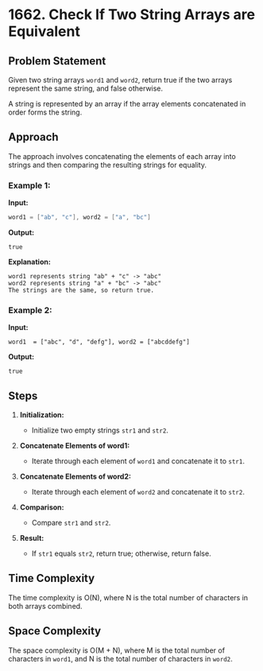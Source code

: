 # 1662. Check If Two String Arrays are Equivalent

## Problem Statement
Given two string arrays `word1` and `word2`, return true if the two arrays represent the same string, and false otherwise.

A string is represented by an array if the array elements concatenated in order forms the string.

## Approach
The approach involves concatenating the elements of each array into strings and then comparing the resulting strings for equality.

### Example 1:
**Input:** 
```java
word1 = ["ab", "c"], word2 = ["a", "bc"]
```
**Output:**
```
true
```

**Explanation:**
```
word1 represents string "ab" + "c" -> "abc"
word2 represents string "a" + "bc" -> "abc"
The strings are the same, so return true.

```
### Example 2:
**Input:**
```
word1  = ["abc", "d", "defg"], word2 = ["abcddefg"]
```
**Output:**
```
true
```


## Steps
1. **Initialization:**
   - Initialize two empty strings `str1` and `str2`.

2. **Concatenate Elements of word1:**
   - Iterate through each element of `word1` and concatenate it to `str1`.

3. **Concatenate Elements of word2:**
   - Iterate through each element of `word2` and concatenate it to `str2`.

4. **Comparison:**
   - Compare `str1` and `str2`.

5. **Result:**
   - If `str1` equals `str2`, return true; otherwise, return false.

## Time Complexity
The time complexity is O(N), where N is the total number of characters in both arrays combined.

## Space Complexity
The space complexity is O(M + N), where M is the total number of characters in `word1`, and N is the total number of characters in `word2`.
